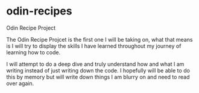 # odin-recipes
Odin Recipe Project

The Odin Recipe Projcet is the first one I will be taking on, what that means is I will try to display the skills I have learned throughout my journey of learning how to code.

I will attempt to do a deep dive and truly understand how and what I am writing instead of just writing down the code. I hopefully will be able to do this by memory but will write down things I am blurry on and need to read over again.